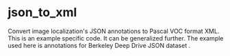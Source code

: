 # json_to_xml
Convert image localization's JSON annotations to Pascal VOC format XML.
This is an example specific code. It can be generalized further.
The example used here is annotations for Berkeley Deep Drive JSON dataset .
